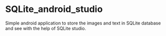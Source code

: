 # SQLite_android_studio
Simple android application to store the images and text in SQLite database and see with the help of SQLite studio.
